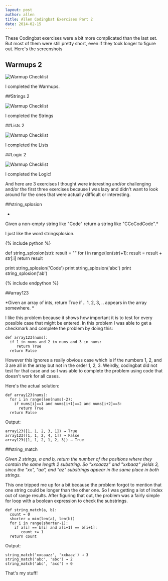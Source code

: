 ```yaml
---
layout: post
author: allen
title: Allen Codingbat Exercises Part 2
date: 2014-02-15
---
```


These Codingbat exercises were a bit more complicated than the last set. But most
of them were still pretty short, even if they took longer to figure out. Here's 
the screenshots

## Warmups 2

![Warmup Checklist](http://i.imgur.com/rE4d9cN.png)

I completed the Warmups.

##Strings 2

![Warmup Checklist](http://i.imgur.com/r3mcHCz.png)

I completed the Strings

##Lists 2

![Warmup Checklist](http://i.imgur.com/F57XrrU.png)

I completed the Lists

##Logic 2

![Warmup Checklist](http://i.imgur.com/n5JI1qx.png)

I completed the Logic!

And here are 3 exercises I thought were interesting and/or challenging and/or
the first three exercises because I was lazy and didn't want to look around for
the ones that were actually difficult or interesting.

##string_splosion

*
Given a non-empty string like "Code" return a string like "CCoCodCode".*

I just like the word stringsplosion.

{% include python %}

def string_splosion(str):
  result = ""
  for i in range(len(str)+1):
    result = result + str[:i]
  return result
  
print string_splosion('Code')
print string_splosion('abc')
print string_splosion('ab')

{% include endpython %}

##array123

*Given an array of ints, return True if .. 1, 2, 3, .. appears in the array somewhere. *

I like this problem because it shows how important it is to test for every possible
case that might be entered. In this problem I was able to get a checkmark and 
complete the problem by doing this:

```
def array123(nums):
  if 1 in nums and 2 in nums and 3 in nums:
     return True
  return False
```

However this ignores a really obvious case which is if the numbers 1, 2, and 3
are all in the array but not in the order 1, 2, 3. Weirdly, codingbat did not test
for that case and so I was able to complete the problem using code that doesn't work
for all cases.

Here's the actual solution:


```
def array123(nums):
  for i in range(len(nums)-2):
    if nums[i]==1 and nums[i+1]==2 and nums[i+2]==3:
      return True
  return False
```

Output:

```
array123([1, 1, 2, 3, 1]) → True
array123([1, 1, 2, 4, 1]) → False
array123([1, 1, 2, 1, 2, 3]) → True
```

##string_match

*Given 2 strings, a and b, return the number of the positions where they contain the same length 2 substring. So "xxcaazz" and "xxbaaz" yields 3, since the "xx", "aa", and "az" substrings appear in the same place in both strings.*

This one tripped me up for a bit because the problem forgot to mention that one
string could be longer than the other one. So I was getting a lot of index out of 
range results. After figuring that out, the problem was a fairly simple for loop
with a boolean expression to check the substrings.

```
def string_match(a, b):
  count = 0
  shorter = min(len(a), len(b))
  for i in range(shorter-1):
    if a[i] == b[i] and a[i+1] == b[i+1]:
       count += 1
  return count
```

Output:

```
string_match('xxcaazz', 'xxbaaz') → 3
string_match('abc', 'abc') → 2
string_match('abc', 'axc') → 0
```

That's my stuff! 
